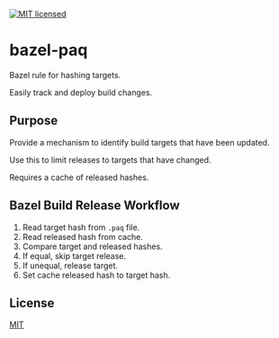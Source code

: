 [![MIT licensed](https://img.shields.io/badge/license-MIT-blue.svg)](https://github.com/gregl83/bazel-paq/blob/master/LICENSE)
# bazel-paq

Bazel rule for hashing targets.

Easily track and deploy build changes.

## Purpose

Provide a mechanism to identify build targets that have been updated.

Use this to limit releases to targets that have changed.

Requires a cache of released hashes.

## Bazel Build Release Workflow

1. Read target hash from `.paq` file.
2. Read released hash from cache.
3. Compare target and released hashes.
4. If equal, skip target release.
5. If unequal, release target.
6. Set cache released hash to target hash.

## License

[MIT](LICENSE)
